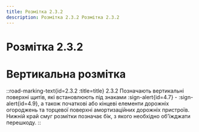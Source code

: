 ```yaml
---
title: Розмітка 2.3.2
description: Розмітка 2.3.2 Розмітка 2.3.2
---
```

# Розмітка 2.3.2
# Вертикальна розмітка
::road-marking-text{id=2.3.2 :title=title}
2.3.2 Позначають вертикальні поверхні щитів, які встановлюють під знаками :sign-alert{id=4.7} - :sign-alert{id=4.9}, а також початкові або кінцеві елементи дорожніх огороджень та торцевої поверхні амортизаційних дорожніх пристроїв.
Нижній край смуг розмітки позначає бік, з якого необхідно об’їжджати перешкоду.
::